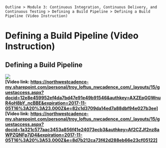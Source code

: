 `Outline > Module 3: Continuous Integration, Continuous Delivery, and Continuous Testing > Defining a Build Pipeline > Defining a Build Pipeline (Video Instruction) `

# Defining a Build Pipeline (Video Instruction) #

## Defining a Build Pipeline ##
![](http://i.imgur.com/mBKU7Le.jpg)<br>
**[Video link: https://northwestcadence-my.sharepoint.com/personal/troy_loftus_nwcadence_com/_layouts/15/guestaccess.aspx?docid=12e8e459952ef4da7bd47e91e49b91546&authkey=AXZEpGGWnuR4oH8bY_ncBBE&expiration=2017-11-05T16%3A20%3A23.000Z&e=82c1d3709da14ed7a88dbf94e027b3ee]**
**[Video link: https://northwestcadence-my.sharepoint.com/personal/troy_loftus_nwcadence_com/_layouts/15/guestaccess.aspx?docid=1a321c577aac3453a856f41e24073ecb3&authkey=Af2CZJf2nz8aWPZQNFp7jD4&expiration=2017-11-05T16%3A20%3A53.000Z&e=8d7b212ca73f42d288eb66e23cf05122]**



